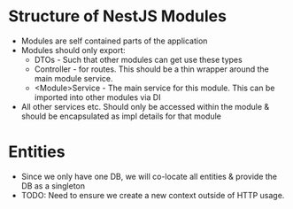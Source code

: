 # Structure of NestJS Modules

- Modules are self contained parts of the application
- Modules should only export:
  - DTOs - Such that other modules can get use these types
  - Controller - for routes. This should be a thin wrapper around the main module service.
  - \<Module\>Service - The main service for this module. This can be imported into other modules via DI
- All other services etc. Should only be accessed within the module & should be encapsulated as impl details for that module

# Entities
- Since we only have one DB, we will co-locate all entities & provide the DB as a singleton
- TODO: Need to ensure we create a new context outside of HTTP usage.